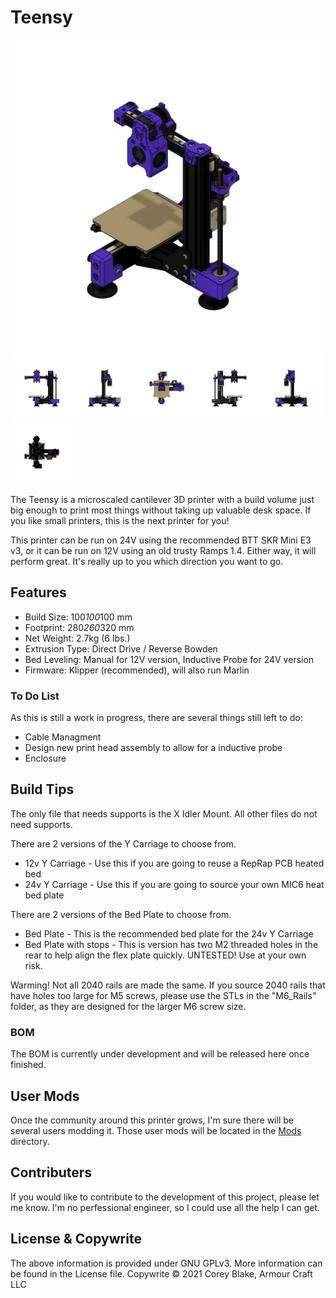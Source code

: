 # Teensy

<img alt="Teensy v1" width="600px" src="Images/Assembly.png" />
<img alt="Teensy v1" width="100px" src="Images/Assembly_Front.png" /><img alt="Teensy v1" width="100px" src="Images/Assembly_Right.png" /><img alt="Teensy v1" width="100px" src="Images/Assembly_Top.png" /><img alt="Teensy v1" width="100px" src="Images/Assembly_Back.png" /><img alt="Teensy v1" width="100px" src="Images/Assembly_Left.png" /><img alt="Teensy v1" width="100px" src="Images/Assembly_Bottom.png" />

The Teensy is a microscaled cantilever 3D printer with a build volume just big enough to print most things without taking up valuable desk space. If you like small printers, this is the next printer for you!

This printer can be run on 24V using the recommended BTT SKR Mini E3 v3, or it can be run on 12V using an old trusty Ramps 1.4. Either way, it will perform great. It's really up to you which direction you want to go.

## Features
- Build Size: 100*100*100 mm
- Footprint: 280*260*320 mm
- Net Weight: 2.7kg (6 lbs.)
- Extrusion Type: Direct Drive / Reverse Bowden
- Bed Leveling: Manual for 12V version, Inductive Probe for 24V version
- Firmware: Klipper (recommended), will also run Marlin

### To Do List
As this is still a work in progress, there are several things still left to do:
- Cable Managment
- Design new print head assembly to allow for a inductive probe
- Enclosure

## Build Tips
The only file that needs supports is the X Idler Mount. All other files do not need supports.

There are 2 versions of the Y Carriage to choose from. 
- 12v Y Carriage - Use this if you are going to reuse a RepRap PCB heated bed
- 24v Y Carriage - Use this if you are going to source your own MIC6 heat bed plate

There are 2 versions of the Bed Plate to choose from. 
- Bed Plate - This is the recommended bed plate for the 24v Y Carriage
- Bed Plate with stops - This is version has two M2 threaded holes in the rear to help align the flex plate quickly. UNTESTED! Use at your own risk.

Warming! Not all 2040 rails are made the same. If you source 2040 rails that have holes too large for M5 screws, please use the STLs in the "M6_Rails" folder, as they are designed for the larger M6 screw size.

### BOM
The BOM is currently under development and will be released here once finished.

## User Mods
Once the community around this printer grows, I'm sure there will be several users modding it. Those user mods will be located in the [Mods](https://github.com/armourcraft/Teensy/tree/main/Mods) directory.

## Contributers
If you would like to contribute to the development of this project, please let me know. I'm no perfessional engineer, so I could use all the help I can get.

## License & Copywrite
The above information is provided under GNU GPLv3. More information can be found in the License file.
Copywrite © 2021 Corey Blake, Armour Craft LLC